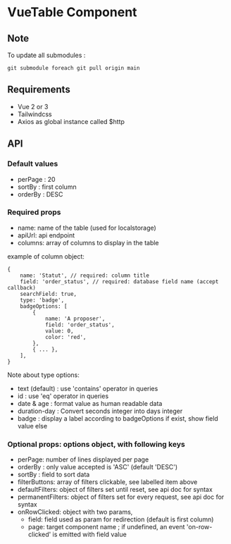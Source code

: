 # VueTable Component

## Note 

To update all submodules :
```
git submodule foreach git pull origin main
```

## Requirements

- Vue 2 or 3
- Tailwindcss
- Axios as global instance called $http

## API

### Default values

- perPage : 20
- sortBy : first column
- orderBy : DESC

### Required props

- name: name of the table (used for localstorage)
- apiUrl: api endpoint
- columns: array of columns to display in the table

example of column object:
```
{
    name: 'Statut', // required: column title
    field: 'order_status', // required: database field name (accept callback)
    searchField: true,
    type: 'badge',
    badgeOptions: [
        {
            name: 'A proposer',
            field: 'order_status',
            value: 0,
            color: 'red',
        },
        { ... },
    ], 
}
```

Note about type options: 
- text (default) : use 'contains' operator in queries 
- id : use 'eq' operator in queries
- date & age : format value as human readable data
- duration-day : Convert seconds integer into days integer
- badge : display a label according to badgeOptions if exist, show field value else


### Optional props: options object, with following keys

- perPage: number of lines displayed per page
- orderBy : only value accepted is 'ASC' (default 'DESC')
- sortBy : field to sort data
- filterButtons: array of filters clickable, see labelled item above
- defaultFilters: object of filters set until reset, see api doc for syntax
- permanentFilters: object of filters set for every request, see api doc for syntax
- onRowClicked: object with two params,
  - field: field used as param for redirection (default is first column)
  - page: target component name ; if undefined, an event 'on-row-clicked' is emitted with field value


